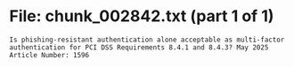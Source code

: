 ﻿# File: chunk_002842.txt (part 1 of 1)
```
Is phishing-resistant authentication alone acceptable as multi-factor authentication for PCI DSS Requirements 8.4.1 and 8.4.3? May 2025 Article Number: 1596
```

